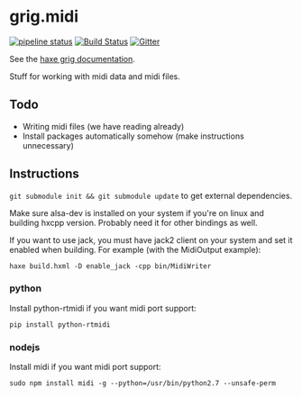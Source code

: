 # grig.midi

[![pipeline status](https://gitlab.com/haxe-grig/grig.midi/badges/master/pipeline.svg)](https://gitlab.com/haxe-grig/grig.midi/commits/master)
[![Build Status](https://travis-ci.org/osakared/grig.midi.svg?branch=master)](https://travis-ci.org/osakared/grig.midi)
[![Gitter](https://badges.gitter.im/haxe-grig/Lobby.svg)](https://gitter.im/haxe-grig/Lobby?utm_source=badge&utm_medium=badge&utm_campaign=pr-badge&utm_content=badge)

See the [haxe grig documentation](https://grig.tech/).

Stuff for working with midi data and midi files.

## Todo

* Writing midi files (we have reading already)
* Install packages automatically somehow (make instructions unnecessary)

## Instructions

`git submodule init && git submodule update` to get external dependencies.

Make sure alsa-dev is installed on your system if you're on linux and building hxcpp version. Probably need it for other bindings as well.

If you want to use jack, you must have jack2 client on your system and set it enabled when building. For example (with the MidiOutput example):

`haxe build.hxml -D enable_jack -cpp bin/MidiWriter`

### python

Install python-rtmidi if you want midi port support:

`pip install python-rtmidi`

### nodejs

Install midi if you want midi port support:

`sudo npm install midi -g --python=/usr/bin/python2.7 --unsafe-perm`

